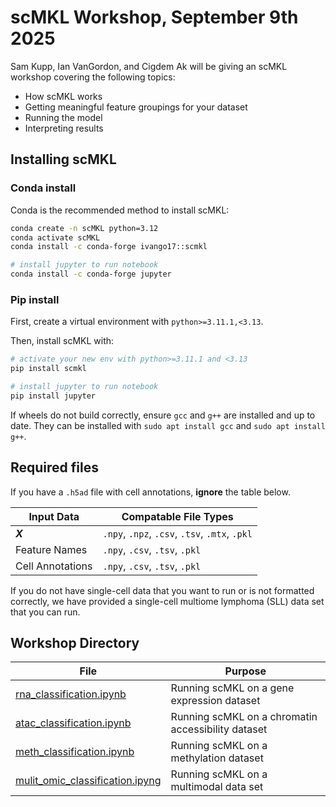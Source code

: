 # scMKL Workshop, September 9th 2025

Sam Kupp, Ian VanGordon, and Cigdem Ak will be giving an scMKL workshop 
covering the following topics:

- How scMKL works
- Getting meaningful feature groupings for your dataset
- Running the model
- Interpreting results 


## Installing scMKL
### Conda install
Conda is the recommended method to install scMKL:

```bash
conda create -n scMKL python=3.12 
conda activate scMKL
conda install -c conda-forge ivango17::scmkl

# install jupyter to run notebook
conda install -c conda-forge jupyter
```

### Pip install
First, create a virtual environment with `python>=3.11.1,<3.13`.

Then, install scMKL with:
```bash
# activate your new env with python>=3.11.1 and <3.13
pip install scmkl

# install jupyter to run notebook
pip install jupyter
```

If wheels do not build correctly, ensure ```gcc``` and ```g++``` are installed and up to date. They can be installed with ```sudo apt install gcc``` and ```sudo apt install g++```.


## Required files

If you have a `.h5ad` file with cell annotations, **ignore** the table below.

| Input Data | Compatable File Types |
| ---------- | --------------------- |
| ***X*** | `.npy`, `.npz`, `.csv`, `.tsv`,  `.mtx`, `.pkl` |
| Feature Names | `.npy`, `.csv`, `.tsv`, `.pkl` |
| Cell Annotations | `.npy`, `.csv`, `.tsv`,  `.pkl` |

If you do not have single-cell data that you want to run or is not formatted 
correctly, we have provided a single-cell multiome lymphoma (SLL) data set that 
you can run.


## Workshop Directory
| File | Purpose |
| ---- | ------- |
| [rna_classification.ipynb](rna_classification.ipynb) | Running scMKL on a gene expression dataset |
| [atac_classification.ipynb](atac_classification.ipynb) | Running scMKL on a chromatin accessibility dataset |
| [meth_classification.ipynb](meth_classification.ipynb) | Running scMKL on a methylation dataset |
| [mulit_omic_classification.ipyng](mulit_omic_classification.ipyng) | Running scMKL on a multimodal data set |

